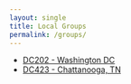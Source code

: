 ```yaml
---
layout: single
title: Local Groups
permalink: /groups/
---
```



- [DC202 - Washington DC](https://defcon202.org/)
- [DC423 - Chattanooga, TN](https://dc423.org)

